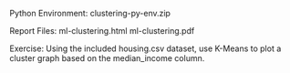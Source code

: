 Python Environment:
clustering-py-env.zip

Report Files:
ml-clustering.html
ml-clustering.pdf

Exercise:
Using the included housing.csv dataset, use K-Means to plot a cluster graph based on the median_income column.

